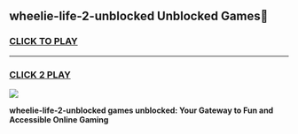 
## wheelie-life-2-unblocked Unblocked Games👋
<h3>
<a href="https://news.freeplayer.one?title=wheelie-life-2-unblocked&ref=16F">CLICK TO PLAY</a></h3>
<hr>

<h3>
<a href="https://news.freeplayer.one?title=wheelie-life-2-unblocked&ref=16F">CLICK 2 PLAY</a>
  
</h3>

<a href="https://news.freeplayer.one?title=wheelie-life-2-unblocked&ref=16F/"><img src="https://clearcache.store/games.png"></a>


**wheelie-life-2-unblocked games unblocked: Your Gateway to Fun and Accessible Online Gaming**
